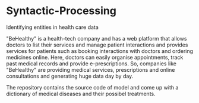 # Syntactic-Processing
Identifying entities in health care data

"BeHealthy" is a health-tech company and has a web platform that allows doctors to list their services and manage patient interactions and provides services for patients such as booking interactions with doctors and ordering medicines online. Here, doctors can easily organise appointments, track past medical records and provide e-prescriptions. So, companies like "BeHealthy" are providing medical services, prescriptions and online consultations and generating huge data day by day.

The repository contains the source code of model and come up with a dictionary of medical diseases and their possibel treatments.

